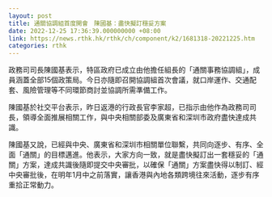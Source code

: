 ```yaml
---
layout: post
title: 通關協調組首度開會　陳國基：盡快擬訂穩妥方案
date: 2022-12-25 17:36:39.000000000 +08:00
link: https://news.rthk.hk/rthk/ch/component/k2/1681318-20221225.htm
categories: rthk
---
```


政務司司長陳國基表示，特區政府已成立由他擔任組長的「通關事務協調組」，成員涵蓋全部15個政策局。今日亦隨即召開協調組首次會議，就口岸運作、交通配套、風險管理等不同環節商討並協調所需準備工作。

陳國基於社交平台表示，昨日返港的行政長官李家超，已指示由他作為政務司司長，領導全面推展相關工作，與中央相關部委及廣東省和深圳市政府盡快達成共識。

陳國基又說，已經與中央、廣東省和深圳市相關單位聯繫，共同向逐步、有序、全面「通關」的目標邁進。他表示，大家方向一致，就是盡快擬訂出一套穩妥的「通關」方案，達成共識後隨即提交中央審批，以確保「通關」方案盡快得以制訂、經中央審批後，在明年1月中之前落實，讓香港與內地各類跨境往來活動，逐步有序重拾正常動力。
